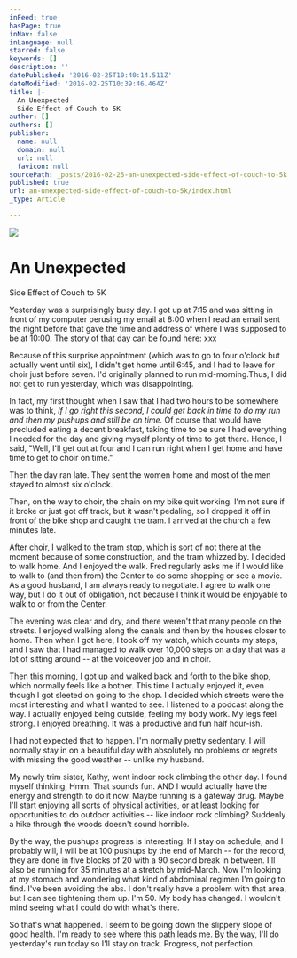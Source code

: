 ```yaml
---
inFeed: true
hasPage: true
inNav: false
inLanguage: null
starred: false
keywords: []
description: ''
datePublished: '2016-02-25T10:40:14.511Z'
dateModified: '2016-02-25T10:39:46.464Z'
title: |-
  An Unexpected
  Side Effect of Couch to 5K
author: []
authors: []
publisher:
  name: null
  domain: null
  url: null
  favicon: null
sourcePath: _posts/2016-02-25-an-unexpected-side-effect-of-couch-to-5k.md
published: true
url: an-unexpected-side-effect-of-couch-to-5k/index.html
_type: Article

---
```

![](https://the-grid-user-content.s3-us-west-2.amazonaws.com/ad7e6830-66ff-4f00-9e35-60a7683ce031.PNG)

# An Unexpected
Side Effect of Couch to 5K

Yesterday
was a surprisingly busy day. I got up at 7:15 and was sitting in front of my
computer perusing my email at 8:00 when I read an email sent the night before
that gave the time and address of where I was supposed to be at 10:00\. The
story of that day can be found here: xxx

Because
of this surprise appointment (which was to go to four o'clock but actually went
until six), I didn't get home until 6:45, and I had to leave for choir just
before seven. I'd originally planned to run mid-morning.Thus, I did not get to run yesterday, which was disappointing. 

In
fact, my first thought when I saw that I had two hours to be somewhere was to
think, _If I go right this second, I could get back in time to do my run and
then my pushups and still be on time._ Of course that would have precluded eating a
decent breakfast, taking time to be sure I had everything I needed for the day
and giving myself plenty of time to get there. Hence, I said, "Well, I'll get
out at four and I can run right when I get home and have time to get to choir
on time." 

Then
the day ran late. They sent the women home and most of the men stayed to almost six o'clock.

Then, on
the way to choir, the chain on my bike quit working. I'm not sure if it broke
or just got off track, but it wasn't pedaling, so I dropped it off in front of
the bike shop and caught the tram. I arrived at the church a few minutes late.

After
choir, I walked to the tram stop, which is sort of not there at the moment because of some construction, and
the tram whizzed by. I decided to walk home. And I enjoyed the walk. Fred
regularly asks me if I would like to walk to (and then from) the Center to do some shopping or
see a movie. As a good husband, I am always ready to negotiate. I agree to walk
one way, but I do it out of obligation, not because I think it would be
enjoyable to walk to or from the Center.

The evening was clear and dry, and there weren't that many people on the streets. I
enjoyed walking along the canals and then by the houses closer to home. Then when
I got here, I took off my watch, which counts my steps, and I saw that I had
managed to walk over 10,000 steps on a day that was a lot of sitting around --
at the voiceover job and in choir. 

Then
this morning, I got up and walked back and forth to the bike shop, which
normally feels like a bother. This time I actually enjoyed it, even though I
got sleeted on going to the shop. I decided which streets were the most
interesting and what I wanted to see. I listened to a podcast along the way. I
actually enjoyed being outside, feeling my body work. My legs feel strong. I
enjoyed breathing. It was a productive and fun half hour-ish.

I
had not expected that to happen. I'm normally pretty sedentary. I will normally stay in
on a beautiful day with absolutely no problems or regrets with missing the good
weather -- unlike my husband.

My
newly trim sister, Kathy, went indoor rock climbing the other day. I found
myself thinking, Hmm. That sounds fun. AND I would actually have the energy and
strength to do it now. Maybe running is a gateway drug. Maybe I'll start
enjoying all sorts of physical activities, or at least looking for
opportunities to do outdoor activities -- like indoor rock climbing? Suddenly a
hike through the woods doesn't sound horrible. 

By
the way, the pushups progress is interesting. If I stay on schedule, and I
probably will, I will be at 100 pushups by the end of March -- for the record,
they are done in five blocks of 20 with a 90 second break in between. I'll also
be running for 35 minutes at a stretch by mid-March. Now I'm looking at my
stomach and wondering what kind of abdominal regimen I'm going to find. I've
been avoiding the abs. I don't really have a problem with that area, but I can
see tightening them up. I'm 50\. My body has changed. I wouldn't mind seeing
what I could do with what's there.

So
that's what happened. I seem to be going down the slippery slope of good
health. I'm ready to see where this path leads me. By the way, I'll do
yesterday's run today so I'll stay on track. Progress, not perfection.